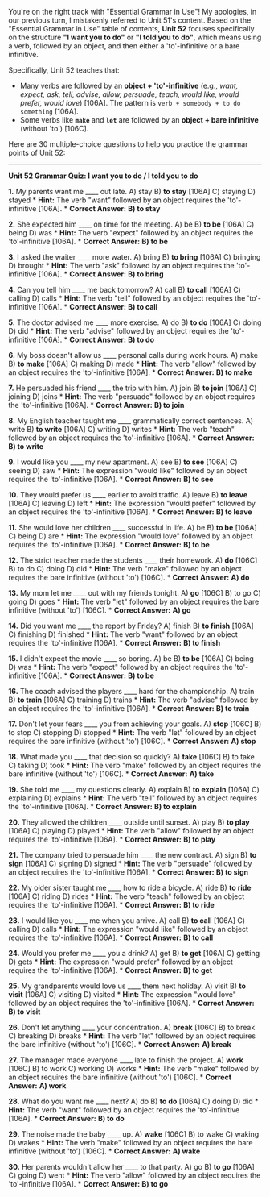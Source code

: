 You're on the right track with "Essential Grammar in Use"! My apologies, in our previous turn, I mistakenly referred to Unit 51's content. Based on the "Essential Grammar in Use" table of contents, **Unit 52** focuses specifically on the structure **"I want you to do"** or **"I told you to do"**, which means using a verb, followed by an object, and then either a 'to'-infinitive or a bare infinitive.

Specifically, Unit 52 teaches that:
*   Many verbs are followed by an **object + 'to'-infinitive** (e.g., *want, expect, ask, tell, advise, allow, persuade, teach, would like, would prefer, would love*) [106A]. The pattern is `verb + somebody + to do something` [106A].
*   Some verbs like **`make`** and **`let`** are followed by an **object + bare infinitive** (without 'to') [106C].

Here are 30 multiple-choice questions to help you practice the grammar points of Unit 52:

---

**Unit 52 Grammar Quiz: I want you to do / I told you to do**

**1.** My parents want me ____ out late.
    A) stay
    B) **to stay** [106A]
    C) staying
    D) stayed
    *   **Hint:** The verb "want" followed by an object requires the 'to'-infinitive [106A].
    *   **Correct Answer:** **B) to stay**

**2.** She expected him ____ on time for the meeting.
    A) be
    B) **to be** [106A]
    C) being
    D) was
    *   **Hint:** The verb "expect" followed by an object requires the 'to'-infinitive [106A].
    *   **Correct Answer:** **B) to be**

**3.** I asked the waiter ____ more water.
    A) bring
    B) **to bring** [106A]
    C) bringing
    D) brought
    *   **Hint:** The verb "ask" followed by an object requires the 'to'-infinitive [106A].
    *   **Correct Answer:** **B) to bring**

**4.** Can you tell him ____ me back tomorrow?
    A) call
    B) **to call** [106A]
    C) calling
    D) calls
    *   **Hint:** The verb "tell" followed by an object requires the 'to'-infinitive [106A].
    *   **Correct Answer:** **B) to call**

**5.** The doctor advised me ____ more exercise.
    A) do
    B) **to do** [106A]
    C) doing
    D) did
    *   **Hint:** The verb "advise" followed by an object requires the 'to'-infinitive [106A].
    *   **Correct Answer:** **B) to do**

**6.** My boss doesn't allow us ____ personal calls during work hours.
    A) make
    B) **to make** [106A]
    C) making
    D) made
    *   **Hint:** The verb "allow" followed by an object requires the 'to'-infinitive [106A].
    *   **Correct Answer:** **B) to make**

**7.** He persuaded his friend ____ the trip with him.
    A) join
    B) **to join** [106A]
    C) joining
    D) joins
    *   **Hint:** The verb "persuade" followed by an object requires the 'to'-infinitive [106A].
    *   **Correct Answer:** **B) to join**

**8.** My English teacher taught me ____ grammatically correct sentences.
    A) write
    B) **to write** [106A]
    C) writing
    D) writes
    *   **Hint:** The verb "teach" followed by an object requires the 'to'-infinitive [106A].
    *   **Correct Answer:** **B) to write**

**9.** I would like you ____ my new apartment.
    A) see
    B) **to see** [106A]
    C) seeing
    D) saw
    *   **Hint:** The expression "would like" followed by an object requires the 'to'-infinitive [106A].
    *   **Correct Answer:** **B) to see**

**10.** They would prefer us ____ earlier to avoid traffic.
    A) leave
    B) **to leave** [106A]
    C) leaving
    D) left
    *   **Hint:** The expression "would prefer" followed by an object requires the 'to'-infinitive [106A].
    *   **Correct Answer:** **B) to leave**

**11.** She would love her children ____ successful in life.
    A) be
    B) **to be** [106A]
    C) being
    D) are
    *   **Hint:** The expression "would love" followed by an object requires the 'to'-infinitive [106A].
    *   **Correct Answer:** **B) to be**

**12.** The strict teacher made the students ____ their homework.
    A) **do** [106C]
    B) to do
    C) doing
    D) did
    *   **Hint:** The verb "make" followed by an object requires the bare infinitive (without 'to') [106C].
    *   **Correct Answer:** **A) do**

**13.** My mom let me ____ out with my friends tonight.
    A) **go** [106C]
    B) to go
    C) going
    D) goes
    *   **Hint:** The verb "let" followed by an object requires the bare infinitive (without 'to') [106C].
    *   **Correct Answer:** **A) go**

**14.** Did you want me ____ the report by Friday?
    A) finish
    B) **to finish** [106A]
    C) finishing
    D) finished
    *   **Hint:** The verb "want" followed by an object requires the 'to'-infinitive [106A].
    *   **Correct Answer:** **B) to finish**

**15.** I didn't expect the movie ____ so boring.
    A) be
    B) **to be** [106A]
    C) being
    D) was
    *   **Hint:** The verb "expect" followed by an object requires the 'to'-infinitive [106A].
    *   **Correct Answer:** **B) to be**

**16.** The coach advised the players ____ hard for the championship.
    A) train
    B) **to train** [106A]
    C) training
    D) trains
    *   **Hint:** The verb "advise" followed by an object requires the 'to'-infinitive [106A].
    *   **Correct Answer:** **B) to train**

**17.** Don't let your fears ____ you from achieving your goals.
    A) **stop** [106C]
    B) to stop
    C) stopping
    D) stopped
    *   **Hint:** The verb "let" followed by an object requires the bare infinitive (without 'to') [106C].
    *   **Correct Answer:** **A) stop**

**18.** What made you ____ that decision so quickly?
    A) **take** [106C]
    B) to take
    C) taking
    D) took
    *   **Hint:** The verb "make" followed by an object requires the bare infinitive (without 'to') [106C].
    *   **Correct Answer:** **A) take**

**19.** She told me ____ my questions clearly.
    A) explain
    B) **to explain** [106A]
    C) explaining
    D) explains
    *   **Hint:** The verb "tell" followed by an object requires the 'to'-infinitive [106A].
    *   **Correct Answer:** **B) to explain**

**20.** They allowed the children ____ outside until sunset.
    A) play
    B) **to play** [106A]
    C) playing
    D) played
    *   **Hint:** The verb "allow" followed by an object requires the 'to'-infinitive [106A].
    *   **Correct Answer:** **B) to play**

**21.** The company tried to persuade him ____ the new contract.
    A) sign
    B) **to sign** [106A]
    C) signing
    D) signed
    *   **Hint:** The verb "persuade" followed by an object requires the 'to'-infinitive [106A].
    *   **Correct Answer:** **B) to sign**

**22.** My older sister taught me ____ how to ride a bicycle.
    A) ride
    B) **to ride** [106A]
    C) riding
    D) rides
    *   **Hint:** The verb "teach" followed by an object requires the 'to'-infinitive [106A].
    *   **Correct Answer:** **B) to ride**

**23.** I would like you ____ me when you arrive.
    A) call
    B) **to call** [106A]
    C) calling
    D) calls
    *   **Hint:** The expression "would like" followed by an object requires the 'to'-infinitive [106A].
    *   **Correct Answer:** **B) to call**

**24.** Would you prefer me ____ you a drink?
    A) get
    B) **to get** [106A]
    C) getting
    D) gets
    *   **Hint:** The expression "would prefer" followed by an object requires the 'to'-infinitive [106A].
    *   **Correct Answer:** **B) to get**

**25.** My grandparents would love us ____ them next holiday.
    A) visit
    B) **to visit** [106A]
    C) visiting
    D) visited
    *   **Hint:** The expression "would love" followed by an object requires the 'to'-infinitive [106A].
    *   **Correct Answer:** **B) to visit**

**26.** Don't let anything ____ your concentration.
    A) **break** [106C]
    B) to break
    C) breaking
    D) breaks
    *   **Hint:** The verb "let" followed by an object requires the bare infinitive (without 'to') [106C].
    *   **Correct Answer:** **A) break**

**27.** The manager made everyone ____ late to finish the project.
    A) **work** [106C]
    B) to work
    C) working
    D) works
    *   **Hint:** The verb "make" followed by an object requires the bare infinitive (without 'to') [106C].
    *   **Correct Answer:** **A) work**

**28.** What do you want me ____ next?
    A) do
    B) **to do** [106A]
    C) doing
    D) did
    *   **Hint:** The verb "want" followed by an object requires the 'to'-infinitive [106A].
    *   **Correct Answer:** **B) to do**

**29.** The noise made the baby ____ up.
    A) **wake** [106C]
    B) to wake
    C) waking
    D) wakes
    *   **Hint:** The verb "make" followed by an object requires the bare infinitive (without 'to') [106C].
    *   **Correct Answer:** **A) wake**

**30.** Her parents wouldn't allow her ____ to that party.
    A) go
    B) **to go** [106A]
    C) going
    D) went
    *   **Hint:** The verb "allow" followed by an object requires the 'to'-infinitive [106A].
    *   **Correct Answer:** **B) to go**